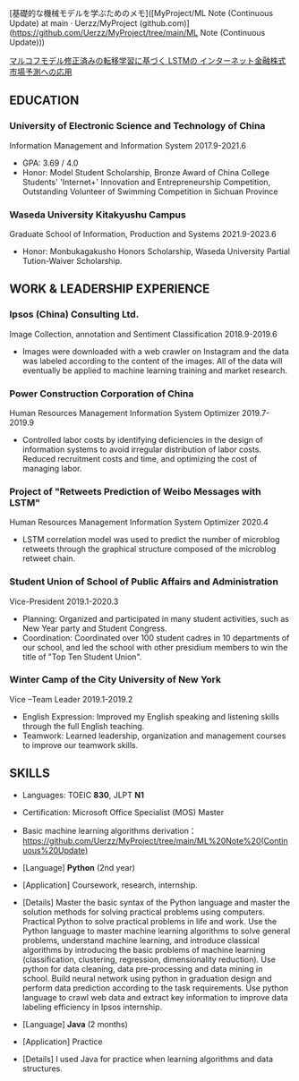 [基礎的な機械モデルを学ぶためのメモ]([MyProject/ML Note (Continuous Update) at main · Uerzz/MyProject (github.com)](https://github.com/Uerzz/MyProject/tree/main/ML Note (Continuous Update)))

[マルコフモデル修正済みの転移学習に基づく LSTMの インターネット金融株式市場予測への応用](https://github.com/Uerzz/MyProject/blob/main/%E3%83%9E%E3%83%AB%E3%82%B3%E3%83%95%E3%83%A2%E3%83%87%E3%83%AB%E4%BF%AE%E6%AD%A3%E6%B8%88%E3%81%BF%E3%81%AE%E8%BB%A2%E7%A7%BB%E5%AD%A6%E7%BF%92%E3%81%AB%E5%9F%BA%E3%81%A5%E3%81%8F%20LSTM%E3%81%AE%20%E3%82%A4%E3%83%B3%E3%82%BF%E3%83%BC%E3%83%8D%E3%83%83%E3%83%88%E9%87%91%E8%9E%8D%E6%A0%AA%E5%BC%8F%E5%B8%82%E5%A0%B4%E4%BA%88%E6%B8%AC%E3%81%B8%E3%81%AE%E5%BF%9C%E7%94%A8.pdf)

## EDUCATION

### University of Electronic Science and Technology of China

Information Management and Information System 2017.9-2021.6

-   GPA: 3.69 / 4.0
-   Honor: Model Student Scholarship, Bronze Award of China College Students' 'Internet+' Innovation and Entrepreneurship Competition, Outstanding Volunteer of Swimming Competition in Sichuan Province

### Waseda University Kitakyushu Campus

Graduate School of Information, Production and Systems 2021.9-2023.6

-   Honor: Monbukagakusho Honors Scholarship, Waseda University Partial Tution-Waiver Scholarship.

## WORK & LEADERSHIP EXPERIENCE

### Ipsos (China) Consulting Ltd.

Image Collection, annotation and Sentiment Classification	2018.9-2019.6

-   Images were downloaded with a web crawler on Instagram and the data was labeled according to the content of the images. All of the data will eventually be applied to machine learning training and market research.

### Power Construction Corporation of China

Human Resources Management Information System Optimizer	2019.7-2019.9

-   Controlled labor costs by identifying deficiencies in the design of information systems to avoid irregular distribution of labor costs. Reduced recruitment costs and time, and optimizing the cost of managing labor.

### Project of "Retweets Prediction of Weibo Messages with LSTM"

Human Resources Management Information System Optimizer	2020.4

-   LSTM correlation model was used to predict the number of microblog retweets through the graphical structure composed of the microblog retweet chain.

### Student Union of School of Public Affairs and Administration

Vice-President	2019.1-2020.3

-   Planning: Organized and participated in many student activities, such as New Year party and Student Congress.
-   Coordination: Coordinated over 100 student cadres in 10 departments of our school, and led the school with other presidium members to win the title of "Top Ten Student Union".

### Winter Camp of the City University of New York

Vice –Team Leader	2019.1-2019.2

-   English Expression: Improved my English speaking and listening skills through the full English teaching.
-   Teamwork: Learned leadership, organization and management courses to improve our teamwork skills.

## SKILLS

-   Languages: TOEIC **830**, JLPT **N1**
-   Certification: Microsoft Office Specialist (MOS) Master
-   Basic machine learning algorithms derivation：https://github.com/Uerzz/MyProject/tree/main/ML%20Note%20(Continuous%20Update)



-   [Language] **Python** (2nd year)
-   [Application] Coursework, research, internship.
-   [Details] Master the basic syntax of the Python language and master the solution methods for solving practical problems using computers. Practical Python to solve practical problems in life and work.
    Use the Python language to master machine learning algorithms to solve general problems, understand machine learning, and introduce classical algorithms by introducing the basic problems of machine learning (classification, clustering, regression, dimensionality reduction).
    Use python for data cleaning, data pre-processing and data mining in school.
    Build neural network using python in graduation design and perform data prediction according to the task requirements.
    Use python language to crawl web data and extract key information to improve data labeling efficiency in Ipsos internship. 



-   [Language] **Java** (2 months)
-   [Application] Practice
-   [Details] I used Java for practice when learning algorithms and data structures.
